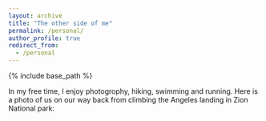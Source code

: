 ```yaml
---
layout: archive
title: "The other side of me"
permalink: /personal/
author_profile: true
redirect_from:
  - /personal
---
```


{% include base_path %}

In my free time, I enjoy photogrophy, hiking, swimming and running. Here is a photo of us on our way back from climbing the Angeles landing in Zion National park:
<img src="/images/DSC01291.JPG" height="5in">